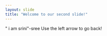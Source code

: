 ```yaml
---
layout: slide
title: "Welcome to our second slide!"
---
```

" i am srini"-sree
Use the left arrow to go back!

